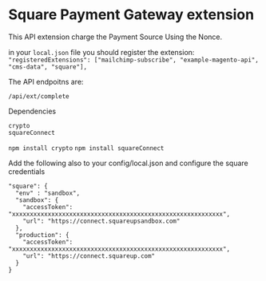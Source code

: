 # Square Payment Gateway extension

This API extension charge the Payment Source Using the Nonce.

in your `local.json` file you should register the extension:
`"registeredExtensions": ["mailchimp-subscribe", "example-magento-api", "cms-data", "square"],`

The API endpoitns are:
```
/api/ext/complete
```

Dependencies

```
crypto
squareConnect
```
`npm install crypto`
`npm install squareConnect`


Add the following also to your config/local.json and configure the square credentials
```
"square": {
  "env" : "sandbox",
  "sandbox": {
    "accessToken": "xxxxxxxxxxxxxxxxxxxxxxxxxxxxxxxxxxxxxxxxxxxxxxxxxxxxxxxxxxx",
    "url": "https://connect.squareupsandbox.com"
  },
  "production": {
    "accessToken": "xxxxxxxxxxxxxxxxxxxxxxxxxxxxxxxxxxxxxxxxxxxxxxxxxxxxxxxxxxx",
    "url": "https://connect.squareup.com"
  }
}
```
